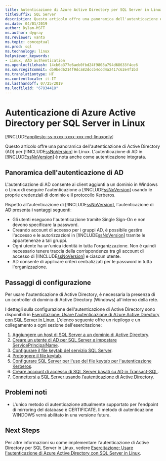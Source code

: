 ```yaml
---
title: Autenticazione di Azure Active Directory per SQL Server in Linux
titleSuffix: SQL Server
description: Questo articolo offre una panoramica dell'autenticazione di Active Directory per SQL Server in Linux.
ms.date: 04/01/2019
author: Dylan-MSFT
ms.author: dygray
ms.reviewer: vanto
ms.topic: conceptual
ms.prod: sql
ms.technology: linux
helpviewer_keywords:
- Linux, AAD authentication
ms.openlocfilehash: 14cb6a377e6aeb0fbd24f9808a794d68633f4ce6
ms.sourcegitcommit: db9bed6214f9dca82dccb4ccd4a2417c62e4f1bd
ms.translationtype: HT
ms.contentlocale: it-IT
ms.lasthandoff: 07/25/2019
ms.locfileid: "67834418"
---
```

# <a name="active-directory-authentication-for-sql-server-on-linux"></a>Autenticazione di Azure Active Directory per SQL Server in Linux

[!INCLUDE[appliesto-ss-xxxx-xxxx-xxx-md-linuxonly](../includes/appliesto-ss-xxxx-xxxx-xxx-md-linuxonly.md)]

Questo articolo offre una panoramica dell'autenticazione di Active Directory (AD) per [!INCLUDE[ssNoVersion](../includes/ssnoversion-md.md)] in Linux. L'autenticazione di AD in [!INCLUDE[ssNoVersion](../includes/ssnoversion-md.md)] è nota anche come autenticazione integrata. 

## <a name="ad-authentication-overview"></a>Panoramica dell'autenticazione di AD

L'autenticazione di AD consente ai client aggiunti a un dominio in Windows o Linux di eseguire l'autenticazione a [!INCLUDE[ssNoVersion](../includes/ssnoversion-md.md)] usando le proprie credenziali di dominio e il protocollo Kerberos.

Rispetto all'autenticazione di [!INCLUDE[ssNoVersion](../includes/ssnoversion-md.md)], l'autenticazione di AD presenta i vantaggi seguenti:

- Gli utenti eseguono l'autenticazione tramite Single Sign-On e non devono specificare la password.   
- Creando account di accesso per i gruppi AD, è possibile gestire l'accesso e le autorizzazioni in [!INCLUDE[ssNoVersion](../includes/ssnoversion-md.md)] tramite le appartenenze a tali gruppi.  
- Ogni utente ha un'unica identità in tutta l'organizzazione. Non è quindi necessario tenere traccia della corrispondenza tra gli account di accesso di [!INCLUDE[ssNoVersion](../includes/ssnoversion-md.md)] e ciascun utente.   
- AD consente di applicare criteri centralizzati per le password in tutta l'organizzazione.   

## <a name="configuration-steps"></a>Passaggi di configurazione

Per usare l'autenticazione di Active Directory, è necessaria la presenza di un controller di dominio di Active Directory (Windows) all'interno della rete.

I dettagli sulla configurazione dell'autenticazione di Active Directory sono disponibili in [Esercitazione: Usare l'autenticazione di Azure Active Directory con SQL Server in Linux](sql-server-linux-active-directory-authentication.md). L'elenco seguente offre un riepilogo e un collegamento a ogni sezione dell'esercitazione:

1. [Aggiungere un host di SQL Server a un dominio di Active Directory](sql-server-linux-active-directory-join-domain.md).
1. [Creare un utente di AD per SQL Server e impostare ServicePrincipalName](sql-server-linux-active-directory-authentication.md#createuser).
1. [Configurare il file keytab del servizio SQL Server](sql-server-linux-active-directory-authentication.md#configurekeytab).
1. [Proteggere il file keytab](sql-server-linux-active-directory-authentication.md#securekeytab).
1. [Configurare SQL Server per l'uso del file keytab per l'autenticazione Kerberos](sql-server-linux-active-directory-authentication.md#keytabkerberos).
1. [Creare account di accesso di SQL Server basati su AD in Transact-SQL](sql-server-linux-active-directory-authentication.md#createsqllogins).
1. [Connettersi a SQL Server usando l'autenticazione di Active Directory](sql-server-linux-active-directory-authentication.md#connect).

## <a name="known-issues"></a>Problemi noti

- L'unico metodo di autenticazione attualmente supportato per l'endpoint di mirroring del database è CERTIFICATE. Il metodo di autenticazione WINDOWS verrà abilitato in una versione futura.

## <a name="next-steps"></a>Next Steps

Per altre informazioni su come implementare l'autenticazione di Active Directory per SQL Server in Linux, vedere [Esercitazione: Usare l'autenticazione di Azure Active Directory con SQL Server in Linux](sql-server-linux-active-directory-authentication.md).
